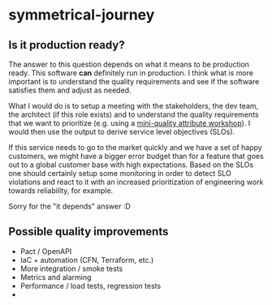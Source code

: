 # symmetrical-journey

## Is it production ready?

The answer to this question depends on what it means to be production ready. This software **can** definitely run in production. I think what is more important is to understand the quality requirements and see if the software satisfies them and adjust as needed.

What I would do is to setup a meeting with the stakeholders, the dev team, the architect (if this role exists) and to understand the quality requirements that we want to prioritize (e.g. using a [mini-quality attribute workshop](https://dev.to/frosnerd/quality-attributes-in-software-1ha9)). I would then use the output to derive service level objectives (SLOs).

If this service needs to go to the market quickly and we have a set of happy customers, we might have a bigger error budget than for a feature that goes out to a global customer base with high expectations. Based on the SLOs one should certainly setup some monitoring in order to detect SLO violations and react to it with an increased prioritization of engineering work towards reliability, for example.

Sorry for the "it depends" answer :D

## Possible quality improvements

- Pact / OpenAPI
- IaC + automation (CFN, Terraform, etc.)
- More integration / smoke tests
- Metrics and alarming
- Performance / load tests, regression tests
- 
